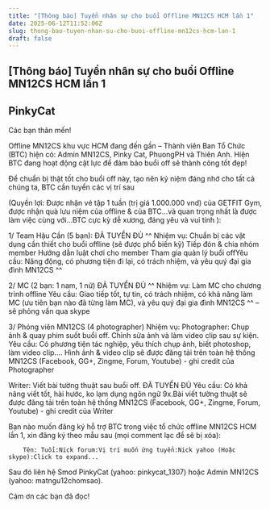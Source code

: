 ```yaml
---
title: "[Thông báo] Tuyển nhân sự cho buổi Offline MN12CS HCM lần 1"
date: 2025-06-12T11:52:06Z
slug: thong-bao-tuyen-nhan-su-cho-buoi-offline-mn12cs-hcm-lan-1
draft: false
---
```


## [Thông báo] Tuyển nhân sự cho buổi Offline MN12CS HCM lần 1

## PinkyCat

Các bạn thân mến!
 
Offline MN12CS khu vực HCM đang đến gần – Thành viên Ban Tổ Chức (BTC) hiện có: Admin MN12CS, Pinky Cat, PhuongPH và Thiên Anh. Hiện BTC đang hoạt động cật lực để đảm bảo buổi off sẽ thành công tốt đẹp!
 
Để chuẩn bị thật tốt cho buổi off này, tạo nên kỷ niệm đáng nhớ cho tất cả chúng ta, BTC cần tuyển các vị trí sau 
 
(Quyền lợi: Được nhận vé tập 1 tuần (trị giá 1.000.000 vnd) của GETFIT Gym, được nhận quà lưu niệm của offline & của BTC…và quan trọng nhất là được làm việc cùng với…BTC cực kỳ dễ xương, đáng yêu và vui tính ):
 
1/ Team Hậu Cần (5 bạn): ĐÃ TUYỂN ĐỦ ^^
Nhiệm vụ: Chuẩn bị các vật dụng cần thiết cho buổi offline (sẽ được phổ biến kỹ)
 Tiếp đón & chia nhóm member​ Hướng dẫn luật chơi cho member​ Tham gia quản lý buổi off​Yêu cầu: Năng động, có phương tiện đi lại, có trách nhiệm, và yêu quý đại gia đình MN12CS ^^
 
2/ MC (2 bạn: 1 nam, 1 nữ) ĐÃ TUYỂN ĐỦ ^^
Nhiệm vụ: Làm MC cho chương trình offline
Yêu cầu: Giao tiếp tốt, tự tin, có trách nhiệm, có khả năng làm MC (ưu tiên bạn nào đã từng làm MC), và yêu quý đại gia đình MN12CS ^^ – sẽ phỏng vấn qua skype
 
3/ Phóng viên MN12CS (4 photographer)
Nhiệm vụ: 
Photographer: Chụp ảnh & quay phim suốt buổi off. 
 Chỉnh sửa ảnh và làm video clip sau sự kiện. 
Yêu cầu: Có phương tiện tác nghiệp, yêu thích chụp ảnh, biết photoshop, làm video clip.... 
Hình ảnh & video clip sẽ được đăng tải trên toàn hệ thống MN12CS (Facebook, GG+, Zingme, Forum, Youtube) - ghi credit của Photographer
 
Writer: Viết bài tường thuật sau buổi off. ĐÃ TUYỂN ĐỦ
Yêu cầu: Có khả năng viết tốt, hài hước, ko lạm dụng ngôn ngữ 9x.Bài viết tường thuật sẽ được đăng tải trên toàn hệ thống MN12CS (Facebook, GG+, Zingme, Forum, Youtube) - ghi credit của Writer
 
Bạn nào muốn đăng ký hỗ trợ BTC trong việc tổ chức offline MN12CS HCM lần 1, xin đăng ký theo mẫu sau (mọi comment lạc đề sẽ bị xóa):
​



	
		
		Tên: ​Tuổi:​Nick forum:​Vị trí muốn ứng tuyển:​Nick yahoo (Hoặc skype):​Click to expand...
	
​​Sau đó liên hệ Smod PinkyCat (yahoo: pinkycat_1307) hoặc Admin MN12CS (yahoo: matngu12chomsao).
 
Cám ơn các bạn đã đọc!